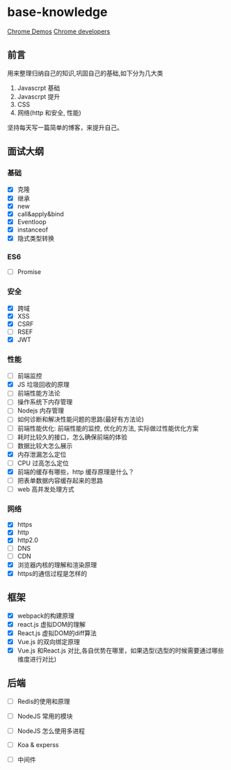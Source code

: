 # base-knowledge
[Chrome Demos](https://www.chromestatus.com/samples)
[Chrome developers](https://developers.google.com/web/fundamentals/codelabs/web-perf)
## 前言
用来整理归纳自己的知识,巩固自己的基础,如下分为几大类

1. Javascrpt 基础
2. Javascrpt 提升
3. CSS 
4. 网络(http 和安全, 性能)

坚持每天写一篇简单的博客，来提升自己。

## 面试大纲
### 基础
- [x] 克隆
- [x] 继承
- [x] new
- [x] call&apply&bind
- [x] Eventloop
- [x] instanceof
- [x] 隐式类型转换

### ES6
- [ ] Promise


### 安全
- [x] 跨域
- [x] XSS 
- [x] CSRF
- [ ] RSEF
- [x] JWT

### 性能
- [ ] 前端监控
- [x] JS 垃圾回收的原理
- [ ] 前端性能方法论
- [ ] 操作系统下内存管理
- [ ] Nodejs 内存管理
- [ ] 如何诊断和解决性能问题的思路(最好有方法论)
- [ ] 前端性能优化: 前端性能的监控, 优化的方法, 实际做过性能优化方案
- [ ] 耗时比较久的接口，怎么确保前端的体验
- [ ] 数据比较大怎么展示
- [x] 内存泄漏怎么定位
- [ ] CPU 过高怎么定位
- [x] 前端的缓存有哪些，http 缓存原理是什么？
- [ ] 把表单数据内容缓存起来的思路
- [ ] web 高并发处理方式

### 网络
- [X] https
- [x] http
- [x] http2.0
- [ ] DNS
- [ ] CDN
- [x] 浏览器内核的理解和渲染原理
- [X] https的通信过程是怎样的

## 框架
- [x] webpack的构建原理
- [x] react.js 虚拟DOM的理解
- [x] React.js 虚拟DOM的diff算法
- [x] Vue.js 的双向绑定原理
- [x] Vue.js 和React.js 对比,各自优势在哪里，如果选型(选型的时候需要通过哪些维度进行对比)

## 后端
- [ ] Redis的使用和原理
- [ ] NodeJS 常用的模块
- [ ] NodeJS 怎么使用多进程
- [ ] Koa & experss
- [ ] 中间件

